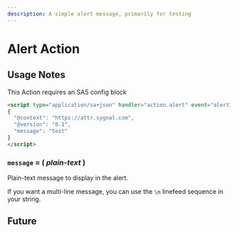 ```yaml
---
description: A simple alert message, primarily for testing
---
```


# Alert Action





## Usage Notes&#x20;

This Action requires an SA5 config block



```html
<script type="application/sa+json" handler="action.alert" event="alert1">
{
  "@context": "https://attr.sygnal.com",
  "@version": "0.1",
  "message": "test" 
}
</script>
```



### `message` = ( _plain-text_ )&#x20;

Plain-text message to display in the alert. &#x20;

If you want a multi-line message, you can use the `\n` linefeed sequence in your string.&#x20;

## Future&#x20;



